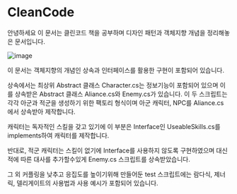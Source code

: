 # CleanCode

안녕하세요 이 문서는 클린코드 책을 공부하며 디자인 패턴과 객체지향 개념을 정리해놓은 문서입니다.

![image](https://user-images.githubusercontent.com/65288322/170859741-7a9598e2-dce7-41b8-9249-63eaf8ad68ce.png)


이 문서는 객체지향의 개념인 상속과 인터페이스를 활용한 구현이 포함되어 있습니다.

상속에서는 최상위 Abstract 클래스 Character.cs는 정보기능이 포함되어 있으며 이를 상속받은 Abstract 클래스 Aliance.cs와 Enemy.cs가 있습니다. 이 두 스크립트는 각각 아군과 적군을 생성하기 위한 팩토리 형식이며 아군 캐릭터, NPC를 Aliance.cs 에서 상속받아 제작합니다.

캐릭터는 독자적인 스킬을 갖고 있기에 이 부분은 Interface인 UseableSkills.cs를 implements하여 캐릭터를 제작합니다.

반대로, 적군 캐릭터는 스킬이 없기에 Interface를 사용하지 않도록 구현하였으며 대신 적에 따른 대사를 추가할수있게 Enemy.cs 스크립트를 상속받았습니다.

그 외 커플링을 낮추고 응집도를 높이기위해 만들어둔 test 스크립트에는 람다식, 제너릭, 델리게이트의 사용법과 사용 예시가 포함되어 있습니다.
